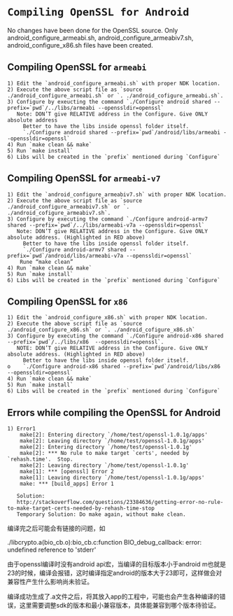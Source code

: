 `Compiling OpenSSL for Android`
===============================

No changes have been done for the OpenSSL source. 
Only android_configure_armeabi.sh, android_configure_armeabiv7.sh, android_configure_x86.sh files have been created.


Compiling OpenSSL for `armeabi`
-------------------------------

```
1) Edit the `android_configure_armeabi.sh` with proper NDK location.
2) Execute the above script file as `source ./android_configure_armeabi.sh` or `. ./android_cofigure_armeabi.sh`.
3) Configure by exeucting the command `./Configure android shared --prefix=`pwd`/../libs/armeabi --openssldir=openssl`
   Note: DON’T give RELATIVE address in the Configure. Give ONLY absolute address
	 Better to have the libs inside openssl folder itself.
	 `./Configure android shared --prefix=`pwd`/android/libs/armeabi --openssldir=openssl`
4) Run `make clean && make`
5) Run `make install`
6) Libs will be created in the `prefix` mentioned during `Configure`
```

Compiling OpenSSL for `armeabi-v7`
----------------------------------

```
1) Edit the `android_configure_armeabiv7.sh` with proper NDK location.
2) Execute the above script file as `source ./android_configure_armeabiv7.sh` or `. ./android_cofigure_armeabiv7.sh`.
3) Configure by executing the command `./Configure android-armv7 shared --prefix=`pwd`/../libs/armeabi-v7a --openssldir=openssl`
   Note: DON’T give RELATIVE address in the Configure. Give ONLY absolute address. (Highlighted in RED above)
	 Better to have the libs inside openssl folder itself.
	 `./Configure android-armv7 shared --prefix=`pwd`/android/libs/armeabi-v7a --openssldir=openssl`
	Rune “make clean”
4) Run `make clean && make`
5) Run `make install`
6) Libs will be created in the `prefix` mentioned during `Configure`
```

Compiling OpenSSL for `x86`
---------------------------
 
```
1) Edit the `android_configure_x86.sh` with proper NDK location.
2) Execute the above script file as `source ./android_configure_x86.sh` or `. ./android_cofigure_x86.sh`
3) Configure by executing the command `./Configure android-x86 shared --prefix=`pwd`/../libs/x86  --openssldir=openssl`.
   NOTE: DON’T give RELATIVE address in the Configure. Give ONLY absolute address. (Highlighted in RED above)
	 Better to have the libs inside openssl folder itself.
o	 `./Configure android-x86 shared --prefix=`pwd`/android/libs/x86  --openssldir=openssl`
4) Run `make clean && make`
5) Run `make install`
6) Libs will be created in the `prefix` mentioned during `Configure`

```

Errors while compiling the OpenSSL for Android
----------------------------------------------

```
1) Error1
    make[2]: Entering directory `/home/test/openssl-1.0.1g/apps'
    make[2]: Leaving directory `/home/test/openssl-1.0.1g/apps'
    make[2]: Entering directory `/home/test/openssl-1.0.1g'
    make[2]: *** No rule to make target `certs', needed by `rehash.time'.  Stop.
    make[2]: Leaving directory `/home/test/openssl-1.0.1g'
    make[1]: *** [openssl] Error 2
    make[1]: Leaving directory `/home/test/openssl-1.0.1g/apps'
    make: *** [build_apps] Error 1

   Solution:
   http://stackoverflow.com/questions/23384636/getting-error-no-rule-to-make-target-certs-needed-by-rehash-time-stop
   Temporary Solution: Do make again, without make clean.
```

编译完之后可能会有链接的问题，如

./libcrypto.a(bio_cb.o):bio_cb.c:function BIO_debug_callback: error: undefined reference to 'stderr'

由于openssl编译时没有android api宏，当编译的目标版本小于android m也就是23的时候，编译会报错，这时编译指定android的版本大于23即可，这样做会对兼容性产生什么影响尚未验证。

编译成功生成了.a文件之后，将其放入app的工程中，可能也会产生各种编译的错误，这里需要调整sdk的版本和最小兼容版本，具体能兼容到哪个版本待验证。
